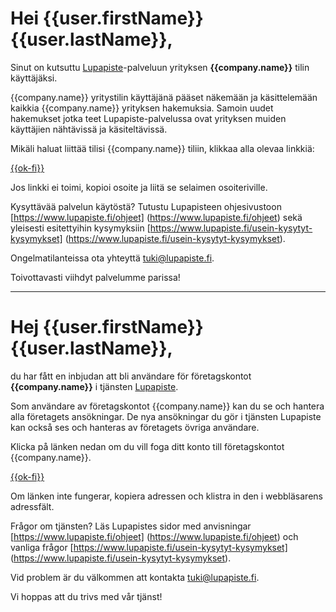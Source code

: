# Hei {{user.firstName}} {{user.lastName}},

Sinut on kutsuttu [Lupapiste](https://www.lupapiste.fi/)-palveluun yrityksen **{{company.name}}** tilin k&auml;ytt&auml;j&auml;ksi.

{{company.name}} yritystilin k&auml;ytt&auml;j&auml;n&auml; p&auml;&auml;set n&auml;kem&auml;&auml;n ja k&auml;sittelem&auml;&auml;n kaikkia {{company.name}} yrityksen hakemuksia.
Samoin uudet hakemukset jotka teet Lupapiste-palvelussa ovat yrityksen muiden k&auml;ytt&auml;jien n&auml;ht&auml;viss&auml; ja k&auml;sitelt&auml;viss&auml;.

Mik&auml;li haluat liitt&auml;&auml; tilisi {{company.name}} tiliin, klikkaa alla olevaa linkki&auml;:

  [{{ok-fi}}]({{ok-fi}})

Jos linkki ei toimi, kopioi osoite ja liit&auml; se selaimen osoiteriville.

Kysytt&auml;v&auml;&auml; palvelun k&auml;yt&ouml;st&auml;? Tutustu Lupapisteen ohjesivustoon [https://www.lupapiste.fi/ohjeet] (https://www.lupapiste.fi/ohjeet) sek&auml; yleisesti esitettyihin kysymyksiin  [https://www.lupapiste.fi/usein-kysytyt-kysymykset] (https://www.lupapiste.fi/usein-kysytyt-kysymykset).

Ongelmatilanteissa ota yhteytt&auml; [tuki@lupapiste.fi](tuki@lupapiste.fi).

Toivottavasti viihdyt palvelumme parissa!

---

# Hej {{user.firstName}} {{user.lastName}},

du har f&aring;tt en inbjudan att bli anv&auml;ndare f&ouml;r f&ouml;retagskontot **{{company.name}}** i tj&auml;nsten [Lupapiste](https://www.lupapiste.fi/).

Som anv&auml;ndare av f&ouml;retagskontot {{company.name}} kan du se och hantera alla f&ouml;retagets ans&ouml;kningar.
De nya ans&ouml;kningar du g&ouml;r i tj&auml;nsten Lupapiste kan ocks&aring; ses och hanteras av f&ouml;retagets &ouml;vriga anv&auml;ndare.

Klicka p&aring; l&auml;nken nedan om du vill foga ditt konto till f&ouml;retagskontot {{company.name}}.

 [{{ok-fi}}]({{ok-fi}})

Om l&auml;nken inte fungerar, kopiera adressen och klistra in den i webbl&auml;sarens adressf&auml;lt.

Fr&aring;gor om tj&auml;nsten? L&auml;s Lupapistes sidor med anvisningar [https://www.lupapiste.fi/ohjeet] (https://www.lupapiste.fi/ohjeet) och vanliga fr&aring;gor [https://www.lupapiste.fi/usein-kysytyt-kysymykset] (https://www.lupapiste.fi/usein-kysytyt-kysymykset).

Vid problem &auml;r du v&auml;lkommen att kontakta [tuki@lupapiste.fi](tuki@lupapiste.fi).

Vi hoppas att du trivs med v&aring;r tj&auml;nst!

